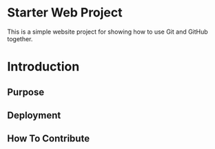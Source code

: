 # Starter Web Project

This is a simple website project for
showing how to use Git and GitHub together.

# Introduction

## Purpose

## Deployment

## How To Contribute